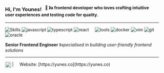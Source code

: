 ### Hi, I'm Younes! &nbsp;&nbsp;<sup>👾 &#12299;a frontend developer who loves crafting intuitive user experiences and testing code for quality.</sup>

---

![Skills](https://img.shields.io/static/v1?label=&message=languages:&color=111&style=flat-square)
![javascript](https://img.shields.io/badge/JavaScript-F7DF1E?style=for-the-badge&logo=javascript&logoColor=black)
![typescript](https://img.shields.io/badge/TypeScript-007ACC?style=for-the-badge&logo=typescript&logoColor=white)
![react](https://img.shields.io/badge/React-20232A?style=for-the-badge&logo=react&logoColor=61DAFB)
&nbsp;&nbsp;&nbsp;
![tools](https://img.shields.io/static/v1?label=&message=tools:&color=111&style=flat-square)
![docker](https://img.shields.io/static/v1?logo=docker&label=&message=docker&color=36465D&logoColor=AAA&style=flat-square)
![vim](https://img.shields.io/static/v1?logo=vim&label=&message=vim&color=36465D&logoColor=AAA&style=flat-square)
![git](https://img.shields.io/static/v1?logo=git&label=&message=git&color=36465D&logoColor=AAA&style=flat-square)
&nbsp;&nbsp;&nbsp;
![oracle](https://img.shields.io/badge/Oracle-F80000?style=for-the-badge&logo=oracle&logoColor=black)

**Senior Frontend Engineer** &#12299;_specialised in building user-friendly frontend solutions_
<br/>

---

<a href="https://linkedin.com/in/yunesco">
  <img align="left" alt="Younes's LinkedIn" width="20px" src="https://simpleicons.now.sh/linkedin/495f7e" />
</a>
| &nbsp;&nbsp;&nbsp; Website: [https://yunes.co](https://yunes.co) &nbsp;&nbsp;&nbsp;</sub>

